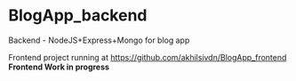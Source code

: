 # BlogApp_backend
Backend  - NodeJS+Express+Mongo for blog app

Frontend project running at https://github.com/akhilsivdn/BlogApp_frontend 
**Frontend Work in progress**
